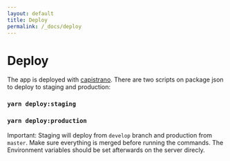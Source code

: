 ```yaml
---
layout: default
title: Deploy
permalink: /_docs/deploy
---
```


# Deploy

The app is deployed with [capistrano](https://capistranorb.com/). There are two scripts on package json to deploy to staging and production:

### `yarn deploy:staging`

### `yarn deploy:production`


Important: Staging will deploy from `develop` branch and production from `master`. Make sure everything is merged before running the commands. The Environment variables should be set afterwards on the server direcly.